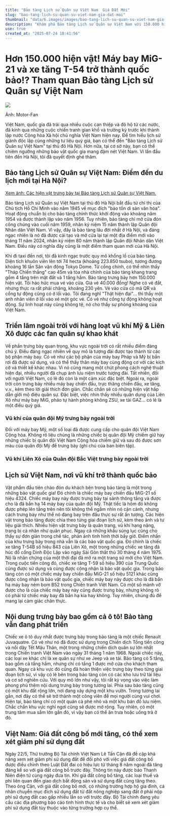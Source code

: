 ```yaml
---
title: "Bảo tàng Lịch sử Quân sự Việt Nam  Giá Đất Mới"
slug: "bao-tang-lich-su-quan-su-viet-nam-gia-dat-moi"
thumbnail: "data/6.images/images/bao-tang-lich-su-quan-su-viet-nam-gia-dat-moi.webp"
description: "Khám phá Bảo tàng Lịch sử Quân sự Việt Nam với 150.000 hiện vật, bao gồm các quốc bảo như MiG-21 và T-54. Bài viết cũng đề cập đến việc điều chỉnh giá đất công bố và khả năng giảm phí sử dụng đất tại Việt Nam."
use: true
created_at: "2025-07-24 18:41:56"
---
```


# Hơn 150.000 hiện vật! Máy bay MiG-21 và xe tăng T-54 trở thành quốc bảo!? Tham quan Bảo tàng Lịch sử Quân sự Việt Nam

![](/images/20250724-40347704-motorfan-000-1-view.webp)

Ảnh: Motor-Fan

Việt Nam, quốc gia đã trải qua nhiều cuộc can thiệp và đô hộ từ các nước, đã kinh qua những cuộc chiến tranh gian khổ và trường kỳ trước khi thành lập nước Cộng hòa Xã hội chủ nghĩa Việt Nam hiện nay. Để tìm hiểu lịch sử giành độc lập cùng những tư liệu quý giá, bạn có thể đến "Bảo tàng Lịch sử Quân sự Việt Nam" tại thủ đô Hà Nội. Hơn nữa, tại cơ sở này, bạn có thể chiêm ngưỡng những bảo vật quốc gia mang đậm nét Việt Nam. Vì lần đầu tiên đến Hà Nội, tôi đã quyết định ghé thăm.

## Bảo tàng Lịch sử Quân sự Việt Nam: Điểm đến du lịch mới tại Hà Nội?

[Xem ảnh: Các hiện vật trưng bày tại Bảo tàng Lịch sử Quân sự Việt Nam.](https://motor-fan.jp/mf/article/347704/778a1332/)

Bảo tàng Lịch sử Quân sự Việt Nam tại thủ đô Hà Nội bắt đầu từ chỉ thị của Chủ tịch Hồ Chí Minh vào năm 1945 về mục đích "bảo tồn di sản văn hóa". Hoạt động chuẩn bị cho bảo tàng chính thức khởi động vào khoảng năm 1954 và được thành lập vào năm 1956. Tuy nhiên, bảo tàng chỉ mở cửa đón công chúng vào cuối năm 1959, nhân kỷ niệm 15 năm thành lập Quân đội Nhân dân Việt Nam. Vì vậy, đây là bảo tàng lâu đời nhất ở Hà Nội, và đáng ngạc nhiên là nó đã được cải tạo và mở cửa lại tại một địa điểm mới vào tháng 11 năm 2024, nhân kỷ niệm 80 năm thành lập Quân đội Nhân dân Việt Nam. Điều này có nghĩa đây cũng là một điểm tham quan mới của Hà Nội.

Khi đi taxi đến nơi, tôi đã kinh ngạc trước quy mô khổng lồ của bảo tàng. Diện tích khuôn viên lên tới 74 hecta (khoảng 223.850 tsubo), tương đương khoảng 16 lần Sân vận động Tokyo Dome. Từ cổng chính, có thể nhìn thấy "Tháp Chiến thắng" cao 45m và tòa nhà chính của bảo tàng khang trang gồm 4 tầng trên mặt đất và 1 tầng hầm. Bảo tàng trưng bày hơn 150.000 hiện vật. Tôi háo hức mua vé vào cửa. Giá vé 40.000 đồng! Nghe có vẻ đắt, nhưng thực ra rất phải chăng, khoảng 230 yên. Vé vào cửa có mã QR và cổng tự động cũng có ở lối vào. Tôi đang nghĩ "Thật hiện đại"... thì thấy một anh nhân viên ở lối vào xé một góc vé. Có vẻ như cổng tự động không hoạt động. Sự linh hoạt này cũng không tệ, nó cho thấy sự phóng khoáng của Việt Nam.

## Triển lãm ngoài trời với hàng loạt vũ khí Mỹ & Liên Xô được các fan quân sự khao khát

Về phần trưng bày quan trọng, khu vực ngoài trời có rất nhiều điểm đáng chú ý. Điều đáng ngạc nhiên về quy mô là tượng đài được tạo thành từ các bộ phận máy bay. Có vẻ như các bộ phận của máy bay Pháp và Mỹ bị bắn rơi đã được sử dụng, và có thể thấy thân máy bay cùng động cơ với các kích cỡ và thiết kế khác nhau. Vì nó cũng mang một chút phong cách nghệ thuật hiện đại, nhiều người đã chụp ảnh lưu niệm trước tượng đài. Tất nhiên, đối với người Việt Nam, có lẽ đó còn là một cảm xúc đặc biệt. Ngoài ra, ngoài trời còn trưng bày nhiều máy bay chiến đấu, trực thăng chiến đấu, xe tăng, v.v., kèm theo lời giải thích đơn giản. Chắc chắn sẽ có những hiện vật hấp dẫn giới mộ điệu quân sự. Đặc biệt, việc nhìn thấy nhiều quân dụng của Liên Xô như máy bay MiG, pháo tự hành phòng không ZSU, xe tải GAZ... có lẽ là một điều quý giá.

### Vũ khí của quân đội Mỹ trưng bày ngoài trời

Đối với máy bay Mỹ, một số loại đã được cung cấp cho quân đội Việt Nam Cộng hòa. Không rõ liệu chúng là những chiếc bị quân đội Mỹ chiếm giữ hay những chiếc bị quân đội Việt Nam Cộng hòa chiếm giữ và sau đó được sơn màu của quân đội Mỹ để trưng bày (ghi chú của ban biên tập).

### Vũ khí Liên Xô của Quân đội Bắc Việt trưng bày ngoài trời

## Lịch sử Việt Nam, nơi vũ khí trở thành quốc bảo

Vật phẩm đầu tiên chào đón du khách bên trong bảo tàng là một trong những bảo vật quốc gia! Đó chính là chiếc máy bay chiến đấu MiG-21 số hiệu 4324. Chiếc máy bay này được trưng bày tại sảnh thông tầng và được cho là đã bắn hạ 14 máy bay của quân đội Mỹ. Thật tiếc là hôm đó không được phép lên tầng trên nên tôi không thể ngắm nhìn nó cận cảnh, nhưng cách trưng bày như thể nó đang bay trên đầu thực sự rất ấn tượng. Các hiện vật trong bảo tàng được chia theo từng giai đoạn lịch sử, kèm theo ảnh và tư liệu giải thích. Nhiều hiện vật trưng bày là quân trang, vũ khí hạng nặng, trang bị cá nhân như quân phục. Ngay cả những khẩu súng lục cũng cho thấy sự đơn giản trong chế tác, phản ánh tình hình thời bấy giờ. Điểm nhấn của khu trưng bày trong nhà vẫn là các bảo vật quốc gia. Đó chính là chiếc xe tăng T-54B số hiệu 843 của Liên Xô, một trong những chiếc xe tăng đã húc đổ cổng Dinh Độc Lập vào ngày Sài Gòn thất thủ 30 tháng 4 năm 1975. Nó là nhân chứng của một thời đại đã mở ra một trang sử mới cho Việt Nam. Trong cuộc tiến công đó, chiếc xe tăng T-59 số hiệu 390 của Trung Quốc cũng được sử dụng và cũng được công nhận là bảo vật quốc gia. Trong bảo tàng còn có một chiếc máy bay chiến đấu MiG-21 số hiệu 5121 khác cũng được công nhận là bảo vật quốc gia, chiếc máy bay này được cho là đã bắn hạ máy bay ném bom B52 trong Chiến tranh Việt Nam. Có một số mảnh vỡ được cho là của chiếc máy bay này cũng được trưng bày, nhưng không rõ có phải từ chiếc máy bay đã bắn hạ kia hay không. Tuy nhiên, chúng đủ để mang lại cảm giác chân thực.

## Nội dung trưng bày bao gồm cả ô tô! Bảo tàng vẫn đang phát triển

Chiếc xe ô tô duy nhất được trưng bày trong bảo tàng là một chiếc Renault Juvaquatre. Có vẻ như nó đã được sử dụng trong Chiến dịch Tổng tiến công và nổi dậy Tết Mậu Thân, một trong những chiến dịch quân sự lớn nhất trong Chiến tranh Việt Nam vào ngày 31 tháng 1 năm 1968. Ngoài chiếc này, các loại xe khác chỉ là xe quân sự như xe Jeep và xe tải. Bảo tàng có 5 tầng, bao gồm cả tầng hầm, nhưng chỉ có tầng 1 được mở cửa cho khách tham quan. Ngay cả khu vực đó cũng đã hoàn thiện việc trưng bày theo từng giai đoạn lịch sử, vì vậy có lẽ bên trong bảo tàng còn có các kho lưu trữ tài liệu và cơ sở nghiên cứu. Với quy mô lớn như vậy, tôi rất kỳ vọng vào việc làm phong phú thêm nội dung trưng bày trong tương lai. Phía sau bảo tàng cũng có một khu đất rộng lớn, nơi đang xây dựng một khu vườn. Trong tương lai gần, nơi đây có thể sẽ trở thành một công viên để mọi người cùng vui chơi. Hiện tại, bảo tàng chỉ có một quán cà phê nhỏ và một khu bán đồ lưu niệm. Chắc chắn khu vực nghỉ ngơi cũng sẽ được mở rộng. Tuy nhiên, có một trung tâm mua sắm lớn gần đó, vì vậy bạn có thể ăn trưa hoặc uống trà ở đó.

## Việt Nam: Giá đất công bố mới tăng, có thể xem xét giảm phí sử dụng đất

Ngày 22/5, Thứ trưởng Bộ Tài chính Việt Nam Lê Tấn Cận đã đề cập khả năng xem xét giảm phí sử dụng đất để đối phó với việc giá đất công bố được điều chỉnh theo Luật Đất đai có hiệu lực từ tháng 8 năm ngoái đã tăng đáng kể so với giá đất công bố trước đây. Thông tin này được báo Thanh Niên điện tử cùng ngày đưa tin. Khi giá đất công bố tăng, các loại thuế và phí liên quan đến giao dịch bất động sản và sử dụng đất cũng tăng theo. Theo ông Cận, với giá đất công bố mới, có những trường hợp hộ gia đình, cá nhân chuyển mục đích sử dụng đất từ đất nông nghiệp sang đất ở phải nộp phí sử dụng đất cao gấp nhiều lần so với trước đây. Bộ Tài chính đang yêu cầu các địa phương báo cáo tình hình thực tế và cho biết sẽ xem xét giảm phí sử dụng đất tùy thuộc vào từng trường hợp cụ thể.